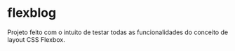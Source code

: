 # flexblog
Projeto feito com o intuito de testar todas as funcionalidades do conceito de layout CSS Flexbox.
